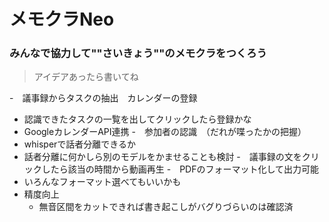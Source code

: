 # メモクラNeo

### みんなで協力して""さいきょう""のメモクラをつくろう

> アイデアあったら書いてね

-　議事録からタスクの抽出　カレンダーの登録
  - 認識できたタスクの一覧を出してクリックしたら登録かな
  - GoogleカレンダーAPI連携
-　参加者の認識　（だれが喋ったかの把握）
  - whisperで話者分離できるか
  - 話者分離に何かしら別のモデルをかませることも検討
-　議事録の文をクリックしたら該当の時間から動画再生
-　PDFのフォーマット化して出力可能
  - いろんなフォーマット選べてもいいかも
- 精度向上
  - 無音区間をカットできれば書き起こしがバグりづらいのは確認済
